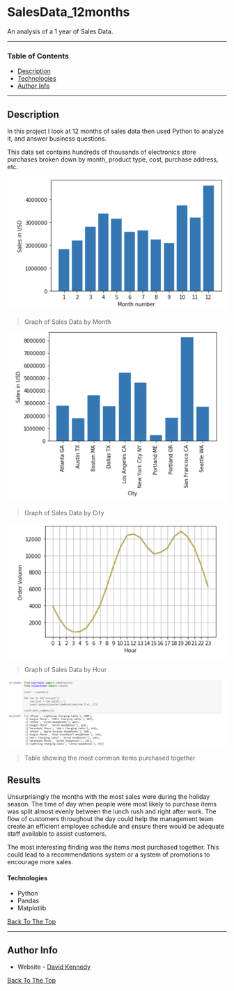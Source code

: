 # SalesData_12months
An analysis of a 1 year of Sales Data.


---
### Table of Contents

- [Description](#description)
- [Technologies](#Technologies)
- [Author Info](#author-info)

---

## Description

In this project I look at 12 months of sales data then used Python to analyze it, and answer business questions. 

This data set contains hundreds of thousands of electronics store purchases broken down by month, product type, cost, purchase address, etc. 


![Graph 1](https://github.com/dekennedy/SalesData_12months/blob/main/Graph%201.PNG)
> Graph of Sales Data by Month


![Graph 2](https://github.com/dekennedy/SalesData_12months/blob/main/Graph%202.PNG)
> Graph of Sales Data by City


![Graph 3](https://github.com/dekennedy/SalesData_12months/blob/main/Graph%203.PNG)
> Graph of Sales Data by Hour


![Table 1](https://github.com/dekennedy/SalesData_12months/blob/main/Table%201.PNG)
> Table showing the most common items purchased together

## Results

Unsurprisingly the months with the most sales were during the holiday season. The time of day when people were most likely to purchase items was split almost evenly between the lunch rush and right after work. The flow of customers throughout the day could help the management team create an efficient employee schedule and ensure there would be adequate staff available to assist customers. 

The most interesting finding was the items most purchased together. This could lead to a recommendations system or a system of promotions to encourage more sales.


#### Technologies

- Python
- Pandas
- Matplotlib

[Back To The Top](#SalesData_12months)

---

## Author Info

- Website - [David Kennedy](https://linkedin.com/in/david-e-kennedy)

[Back To The Top](#SalesData_12months)

